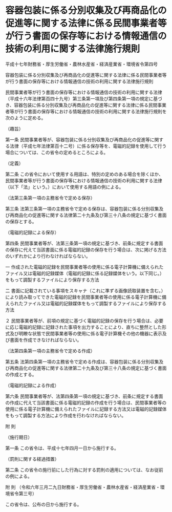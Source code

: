 # 容器包装に係る分別収集及び再商品化の促進等に関する法律に係る民間事業者等が行う書面の保存等における情報通信の技術の利用に関する法律施行規則

平成十七年財務省・厚生労働省・農林水産省・経済産業省・環境省令第四号

容器包装に係る分別収集及び再商品化の促進等に関する法律に係る民間事業者等が行う書面の保存等における情報通信の技術の利用に関する法律施行規則

民間事業者等が行う書面の保存等における情報通信の技術の利用に関する法律（平成十六年法律第百四十九号）第三条第一項及び第四条第一項の規定に基づき、容器包装に係る分別収集及び再商品化の促進等に関する法律に係る民間事業者等が行う書面の保存等における情報通信の技術の利用に関する法律施行規則を次のように定める。

（趣旨）

第一条 民間事業者等が、容器包装に係る分別収集及び再商品化の促進等に関する法律（平成七年法律第百十二号）に係る保存等を、電磁的記録を使用して行う場合については、この省令の定めるところによる。

（定義）

第二条 この省令において使用する用語は、特別の定めのある場合を除くほか、民間事業者等が行う書面の保存等における情報通信の技術の利用に関する法律（以下「法」という。）において使用する用語の例による。

（法第三条第一項の主務省令で定める保存）

第三条 法第三条第一項の主務省令で定める保存は、容器包装に係る分別収集及び再商品化の促進等に関する法律第二十九条及び第三十八条の規定に基づく書面の保存とする。

（電磁的記録による保存）

第四条 民間事業者等が、法第三条第一項の規定に基づき、前条に規定する書面の保存に代えて当該書面に係る電磁的記録の保存を行う場合は、次に掲げる方法のいずれかにより行わなければならない。

一 作成された電磁的記録を民間事業者等の使用に係る電子計算機に備えられたファイル又は電磁的記録媒体（電磁的記録に係る記録媒体をいう。以下同じ。）をもって調製するファイルにより保存する方法

二 書面に記載されている事項をスキャナ（これに準ずる画像読取装置を含む。）により読み取ってできた電磁的記録を民間事業者等の使用に係る電子計算機に備えられたファイル又は電磁的記録媒体をもって調製するファイルにより保存する方法

２ 民間事業者等が、前項の規定に基づく電磁的記録の保存を行う場合は、必要に応じ電磁的記録に記録された事項を出力することにより、直ちに整然とした形式及び明瞭な状態で民間事業者等の使用に係る電子計算機その他の機器に表示及び書面を作成できなければならない。

（法第四条第一項の主務省令で定める作成）

第五条 法第四条第一項の主務省令で定める作成は、容器包装に係る分別収集及び再商品化の促進等に関する法律第二十九条及び第三十八条の規定に基づく書面の作成とする。

（電磁的記録による作成）

第六条 民間事業者等が、法第四条第一項の規定に基づき、前条に規定する書面の作成に代えて当該書面に係る電磁的記録の作成を行う場合は、民間事業者等の使用に係る電子計算機に備えられたファイルに記録する方法又は電磁的記録媒体をもって調製する方法により作成を行わなければならない。

附 則

（施行期日）

第一条 この省令は、平成十七年四月一日から施行する。

（罰則に関する経過措置）

第二条 この省令の施行前にした行為に対する罰則の適用については、なお従前の例による。

附 則 （令和六年三月二九日財務省・厚生労働省・農林水産省・経済産業省・環境省令第三号）

この省令は、公布の日から施行する。
